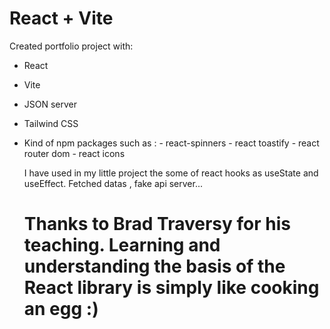 # React + Vite

Created portfolio project with:

  - React
  - Vite
  - JSON server 
  - Tailwind CSS
  - Kind of npm packages such as :
        - react-spinners
        - react toastify
        - react router dom
        - react icons

    I have used in my little project the some of react hooks as useState and useEffect.
    Fetched datas , fake api server...


    # Thanks to Brad Traversy for his teaching. Learning and understanding the basis of the React library is simply like cooking an egg :)

 
